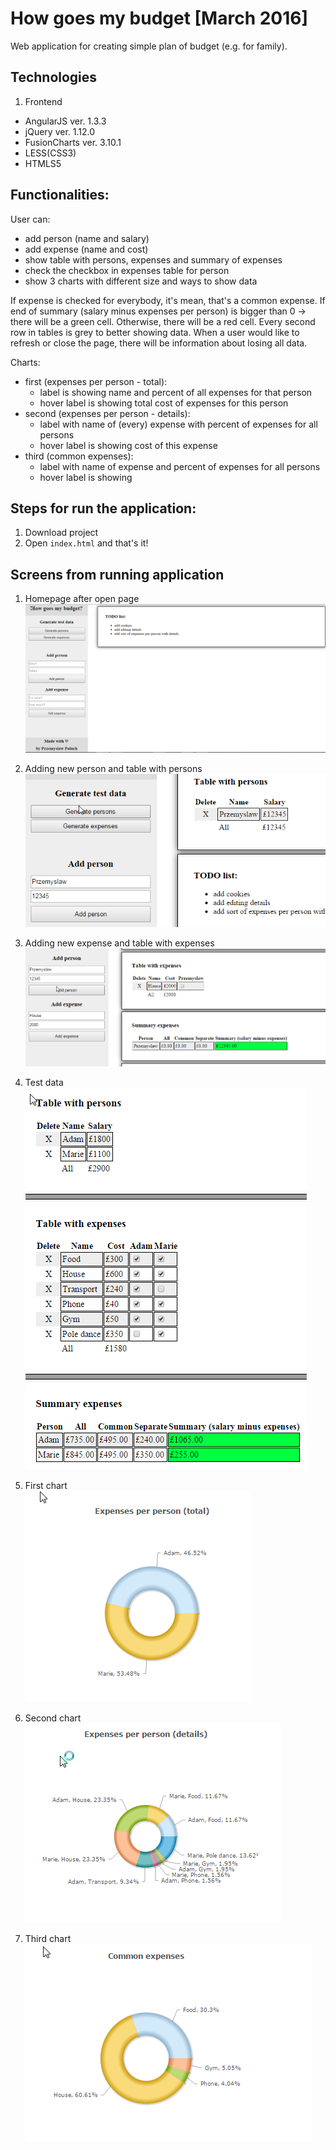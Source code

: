 # How goes my budget [March 2016]

Web application for creating simple plan of budget (e.g. for family).

## Technologies
1. Frontend
  - AngularJS ver. 1.3.3
  - jQuery ver. 1.12.0
  - FusionCharts ver. 3.10.1
  - LESS(CSS3)
  - HTMLS5

## Functionalities:
User can:
- add person (name and salary)
- add expense (name and cost)
- show table with persons, expenses and summary of expenses
- check the checkbox in expenses table for person
- show 3 charts with different size and ways to show data

If expense is checked for everybody, it's mean, that's a common expense.
If end of summary (salary minus expenses per person) is bigger than 0 -> there will be a green cell. Otherwise, there will be a red cell.
Every second row in tables is grey to better showing data.
When a user would like to refresh or close the page, there will be information about losing all data.

Charts:
  - first (expenses per person - total):
    - label is showing name and percent of all expenses for that person
    - hover label is showing total cost of expenses for this person
  - second (expenses per person - details):
    - label with name of (every) expense with percent of expenses for all persons
    - hover label is showing cost of this expense
  - third (common expenses):
    - label with name of expense and percent of expenses for all persons
    - hover label is showing

## Steps for run the application:
1. Download project
2. Open `index.html` and that's it!

## Screens from running application
1) Homepage after open page<br />
![alt text][homepage_img]

2) Adding new person and table with persons<br />
![alt text][add_person_img]

3) Adding new expense and table with expenses<br />
![alt text][add_expense_img]

4) Test data<br />
![alt text][test_data_img]

5) First chart<br />
![alt text][first_chart_img]

6) Second chart<br />
![alt text][second_chart_img]

7) Third chart<br />
![alt text][third_chart_img]

[homepage_img]: https://github.com/palprz/how-goes-my-budget/blob/master/markdown_img_homepage.png
[add_person_img]: https://github.com/palprz/how-goes-my-budget/blob/master/markdown_img_add_person.png
[add_expense_img]: https://github.com/palprz/how-goes-my-budget/blob/master/markdown_img_add_expense.png
[test_data_img]: https://github.com/palprz/how-goes-my-budget/blob/master/markdown_img_test_data.png
[first_chart_img]: https://github.com/palprz/how-goes-my-budget/blob/master/markdown_img_first_chart.png
[second_chart_img]: https://github.com/palprz/how-goes-my-budget/blob/master/markdown_img_second_chart.png
[third_chart_img]:https://github.com/palprz/how-goes-my-budget/blob/master/markdown_img_third_chart.png
